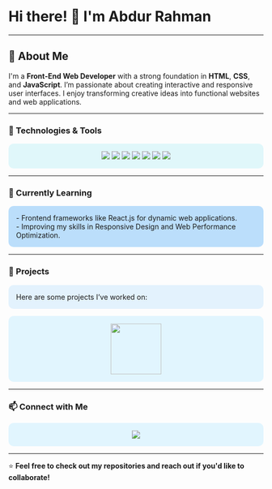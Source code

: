 # Hi there! 👋 I'm Abdur Rahman

---

## 🌟 About Me
I'm a **Front-End Web Developer** with a strong foundation in **HTML**, **CSS**, and **JavaScript**. I’m passionate about creating interactive and responsive user interfaces. I enjoy transforming creative ideas into functional websites and web applications.

---

### 🔧 Technologies & Tools

<p align="center" style="background-color:#E0F7FA; padding: 15px; border-radius: 10px;">
  <img src="https://img.shields.io/badge/HTML5-E34F26?style=for-the-badge&logo=html5&logoColor=white" />
  <img src="https://img.shields.io/badge/CSS3-1572B6?style=for-the-badge&logo=css3&logoColor=white" />
  <img src="https://img.shields.io/badge/JavaScript-F7DF1E?style=for-the-badge&logo=javascript&logoColor=black" />
  <img src="https://img.shields.io/badge/Bootstrap-563D7C?style=for-the-badge&logo=bootstrap&logoColor=white" />
  <img src="https://img.shields.io/badge/Tailwind%20CSS-38B2AC?style=for-the-badge&logo=tailwind-css&logoColor=white" />
  <img src="https://img.shields.io/badge/Git-F05032?style=for-the-badge&logo=git&logoColor=white" />
  <img src="https://img.shields.io/badge/GitHub-181717?style=for-the-badge&logo=github&logoColor=white" />
</p>

---

### 🌱 Currently Learning

<p style="background-color:#BBDEFB; padding: 15px; border-radius: 10px;">
- Frontend frameworks like React.js for dynamic web applications.<br>
- Improving my skills in Responsive Design and Web Performance Optimization.
</p>

---

### 💼 Projects

<p style="background-color:#E3F2FD; padding: 15px; border-radius: 10px;">
Here are some projects I’ve worked on:

  <p align="center" style="background-color:#E1F5FE; padding: 15px; border-radius: 10px;">
    <a href="https://abdurrahmansportfolio.netlify.app/"><img src="https://encrypted-tbn0.gstatic.com/images?q=tbn:ANd9GcQP3y2YuTNlHFCJ00nuputMwtPN_lVoh0ge_Q&s" width="100px"></a>
    </p>


---

### 📫 Connect with Me

<p align="center" style="background-color:#E1F5FE; padding: 15px; border-radius: 10px;">
    <a href="https://www.linkedin.com/in/abdur-rahman-3943b5330/"><img src="https://img.shields.io/badge/LinkedIn-0077B5?style=for-the-badge&logo=linkedin&logoColor=white" /></a>
</p>

---

⭐ **Feel free to check out my repositories and reach out if you'd like to collaborate!**

